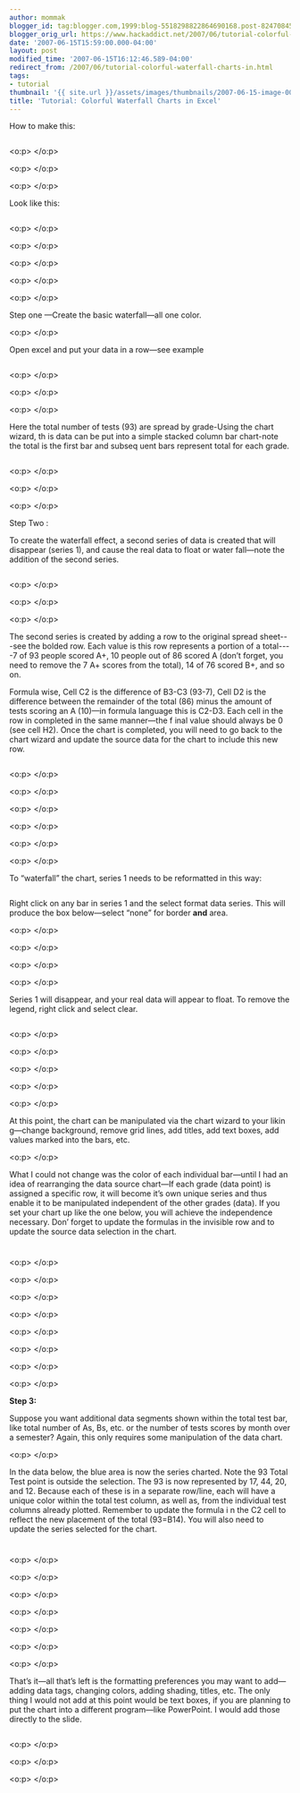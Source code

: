```yaml
---
author: mommak
blogger_id: tag:blogger.com,1999:blog-5518298822864690168.post-824708457729422617
blogger_orig_url: https://www.hackaddict.net/2007/06/tutorial-colorful-waterfall-charts-in.html
date: '2007-06-15T15:59:00.000-04:00'
layout: post
modified_time: '2007-06-15T16:12:46.589-04:00'
redirect_from: /2007/06/tutorial-colorful-waterfall-charts-in.html
tags:
- tutorial
thumbnail: '{{ site.url }}/assets/images/thumbnails/2007-06-15-image-0000.jpg'
title: 'Tutorial: Colorful Waterfall Charts in Excel'
---
```


 How to make this: <p class="MsoNormal"><img alt="" border="0" id="BLOGGER_PHOTO_ID_5076383450236355922" src="{{ site.url }}/assets/images/posts/2007-06-15-image-0000.jpg" style="margin: 0px auto 10px; display: block; text-align: center; "/></p> <p class="MsoNormal"> <o:p> </o:p> </p> <p class="MsoNormal"> <o:p> </o:p> </p> <p class="MsoNormal"> <o:p> </o:p> </p> <p class="MsoNormal"> Look like this: </p><p class="MsoNormal"><img alt="" border="0" id="BLOGGER_PHOTO_ID_5076383549020603746" src="{{ site.url }}/assets/images/posts/2007-06-15-image-0001.jpg" style="margin: 0px auto 10px; display: block; text-align: center; "/></p> <p class="MsoNormal"> <o:p> </o:p> </p> <p class="MsoNormal"> <o:p> </o:p> </p> <p class="MsoNormal"> <o:p> </o:p> </p> <p class="MsoNormal"> <o:p> </o:p> </p> <p class="MsoNormal"> <o:p> </o:p> </p> <p class="MsoNormal">  Step one —Create the basic waterfall—all one color. </p> <p class="MsoNormal"> <o:p> </o:p> </p> <p class="MsoNormal"> Open excel and put your data in a row—see example </p><p class="MsoNormal"><img alt="" border="0" id="BLOGGER_PHOTO_ID_5076383690754524530" src="{{ site.url }}/assets/images/posts/2007-06-15-image-0002.jpg" style="margin: 0px auto 10px; display: block; text-align: center; "/></p> <p class="MsoNormal"> <o:p> </o:p> </p> <p class="MsoNormal"> <o:p> </o:p> </p> <p class="MsoNormal"> <o:p> </o:p> </p> <p class="MsoNormal"> Here the total number of tests (93) are spread by grade-Using the chart wizard,   th  is data can be put into a simple stacked column bar chart-note the total is the first bar and subseq  uent bars represent total for each grade. </p><p class="MsoNormal"><img alt="" border="0" id="BLOGGER_PHOTO_ID_5076383901207922050" src="{{ site.url }}/assets/images/posts/2007-06-15-image-0003.jpg" style="margin: 0px auto 10px; display: block; text-align: center; "/></p> <p class="MsoNormal"> <o:p> </o:p> </p> <p class="MsoNormal"> <o:p> </o:p> </p> <p class="MsoNormal"> <o:p> </o:p> </p> <p class="MsoNormal">  Step Two : </p> <p class="MsoNormal"> To create the waterfall effect, a second series of data is created   that will disappear (series 1), and cause the real data to float or water fall—note the addition of the second series. </p><p class="MsoNormal"><img alt="" border="0" id="BLOGGER_PHOTO_ID_5076384073006613906" src="{{ site.url }}/assets/images/posts/2007-06-15-image-0004.jpg" style="margin: 0px auto 10px; display: block; text-align: center; "/></p> <p class="MsoNormal"> <o:p> </o:p> </p> <p class="MsoNormal"> <o:p> </o:p> </p> <p class="MsoNormal"> <o:p> </o:p> </p> <p class="MsoNormal"> The second series is created by adding a row to the original spread sheet---see the bolded row.   Each value is this row represents a portion of a total----7 of 93 people scored A+,    10 people out of 86 scored A (don’t   forget, you need to remove the 7 A+ scores from the total), 14 of 76 scored B+, and so on. </p> <p class="MsoNormal"> Formula wise, Cell C2 is the difference of B3-C3 (93-7), Cell D2 is the difference between the remainder of the total (86) minus the amount of tests scoring an A (10)—in formula language   this is C2-D3.   Each cell in the row in completed in the same manner—the f  inal value should   always be 0 (see cell H2).   Once the chart is completed, you will need to go back to the chart wizard and update the source data for the chart to include this new row. </p><p class="MsoNormal"><img alt="" border="0" id="BLOGGER_PHOTO_ID_5076384236215371170" src="{{ site.url }}/assets/images/posts/2007-06-15-image-0005.jpg" style="margin: 0px auto 10px; display: block; text-align: center; "/></p> <p class="MsoNormal"> <o:p> </o:p> </p> <p class="MsoNormal"> <o:p> </o:p> </p> <p class="MsoNormal"> <o:p> </o:p> </p> <p class="MsoNormal"> <o:p> </o:p> </p> <p class="MsoNormal"> <o:p> </o:p> </p> <p class="MsoNormal"> <o:p> </o:p> </p> <p class="MsoNormal"> To “waterfall” the chart, series 1 needs to be reformatted in this way: </p><p class="MsoNormal"><img alt="" border="0" id="BLOGGER_PHOTO_ID_5076384403719095730" src="{{ site.url }}/assets/images/posts/2007-06-15-image-0006.jpg" style="margin: 0px auto 10px; display: block; text-align: center; "/></p> <p class="MsoNormal"> Right click on any bar in series 1 and the select format data series.   This will produce the box below—select “none” for border <b style="">and</b> area. </p> <p class="MsoNormal"> <o:p> </o:p> </p> <p class="MsoNormal"> <o:p> </o:p> </p> <p class="MsoNormal"> <o:p> </o:p> </p> <p class="MsoNormal"> <o:p> </o:p> </p> <p class="MsoNormal"> Series 1 will disappear, and your real data will appear to float.   To remove the legend, right click and select clear. </p><p class="MsoNormal"><img alt="" border="0" id="BLOGGER_PHOTO_ID_5076384936295040450" src="{{ site.url }}/assets/images/posts/2007-06-15-image-0007.jpg" style="margin: 0px auto 10px; display: block; text-align: center; "/></p> <p class="MsoNormal"> <o:p> </o:p> </p> <p class="MsoNormal"> <o:p> </o:p> </p> <p class="MsoNormal"> <o:p> </o:p> </p> <p class="MsoNormal"> <o:p> </o:p> </p> <p class="MsoNormal"> <o:p> </o:p> </p> <p class="MsoNormal"> At this point, the chart can be manipulated via the chart wizard to your likin  g—change background, remove grid lines, add titles, add text boxes, add values marked into the bars, etc.    </p> <p class="MsoNormal"> <o:p> </o:p> </p> <p class="MsoNormal"> What I could not change was the color of each individual bar—until I had an idea of rearranging the data source chart—If each grade (data point) is assigned a specific row, it will become it’s own unique series and thus enable it to be manipulated independent of the other grades (data).   If you set your chart up like the one below, you will achieve the independence necessary.   Don’ forget to update the formulas in the invisible row and to update the source data selection in the   chart. </p><p class="MsoNormal"><img alt="" border="0" id="BLOGGER_PHOTO_ID_5076385228352816594" src="{{ site.url }}/assets/images/posts/2007-06-15-image-0008.jpg" style="margin: 0px auto 10px; display: block; text-align: center; "/><img alt="" border="0" id="BLOGGER_PHOTO_ID_5076385468870985186" src="{{ site.url }}/assets/images/posts/2007-06-15-image-0009.jpg" style="margin: 0px auto 10px; display: block; text-align: center; "/></p> <p class="MsoNormal"> <o:p> </o:p> </p> <p class="MsoNormal"> <o:p> </o:p> </p> <p class="MsoNormal"> <o:p> </o:p> </p> <p class="MsoNormal"> <o:p> </o:p> </p> <p class="MsoNormal"> <o:p> </o:p> </p> <p class="MsoNormal"> <o:p> </o:p> </p> <p class="MsoNormal"> <o:p> </o:p> </p> <p class="MsoNormal"> <o:p> </o:p> </p> <p class="MsoNormal" style="font-weight: bold;"> Step 3: </p> <p class="MsoNormal"> Suppose you want additional data segments shown within the total test bar, like total number of As, Bs, etc. or the number of tests scores by month over a semester?   Again, this only requires some manipulation of the data chart. </p> <p class="MsoNormal"> <o:p> </o:p> </p> <p class="MsoNormal"> In the data below, the blue area is now the series charted.   Note the 93 Total Test point is outside the selection.   The 93 is now represented by 17, 44, 20, and 12.   Because each of these is in a separate row/line, each will have a unique color within the total test column, as well as, from the individual test columns already plotted.   Remember to update the formula i  n the C2 cell to reflect the new placement of the total (93=B14).   You will also need to update the series selected   for the chart. </p><p class="MsoNormal"><img alt="" border="0" id="BLOGGER_PHOTO_ID_5076385713684121074" src="{{ site.url }}/assets/images/posts/2007-06-15-image-0010.jpg" style="margin: 0px auto 10px; display: block; text-align: center; "/><img alt="" border="0" id="BLOGGER_PHOTO_ID_5076386297799673362" src="{{ site.url }}/assets/images/posts/2007-06-15-image-0011.jpg" style="margin: 0px auto 10px; display: block; text-align: center; "/></p> <p class="MsoNormal"> <o:p> </o:p> </p> <p class="MsoNormal"> <o:p> </o:p> </p> <p class="MsoNormal"> <o:p> </o:p> </p> <p class="MsoNormal"> <o:p> </o:p> </p> <p class="MsoNormal"> <o:p> </o:p> </p> <p class="MsoNormal"> <o:p> </o:p> </p> <p class="MsoNormal"> <o:p> </o:p> </p> <p class="MsoNormal"> That’s it—all that’s left is the formatting preferences you may want to add—adding data tags, changing colors, adding shading, titles, etc.   The only thing I would not add at this point would be text boxes, if you are planning to put the chart into a different program—like PowerPoint.   I would add those directly to the slide. </p><p class="MsoNormal"><img alt="" border="0" id="BLOGGER_PHOTO_ID_5076385954202289666" src="{{ site.url }}/assets/images/posts/2007-06-15-image-0012.jpg" style="margin: 0px auto 10px; display: block; text-align: center; "/></p> <p class="MsoNormal"> <o:p> </o:p> </p> <p class="MsoNormal"> <o:p> </o:p> </p> <p class="MsoNormal"> <o:p> </o:p> </p>